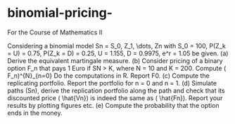 # binomial-pricing-
For the Course of Mathematics II

Considering a binomial model Sn = S_0, Z_1, \dots, Zn with S_0 = 100, P(Z_k = U) = 0.75, P(Z_k = D) = 0.25,
U = 1.155, D = 0.9975, e^r = 1.05 be given.
(a) Derive the equivalent martingale measure.
(b) Consider pricing of a binary option F_n that pays 1 Euro if SN > K, where N = 10
and K = 200. Compute ( F_n)^{N}_{n=0}
Do the computations in R. Report F0.
(c) Compute the replicating portfolio. Report the portfolio for n = 0 and n = 1.
(d) Simulate paths (Sn), derive the replication portfolio along the path and check that its
discounted price ( \hat{Vn}) is indeed the same as ( \hat{Fn}). Report your results by plotting figures
etc.
(e) Compute the probability that the option ends in the money.

